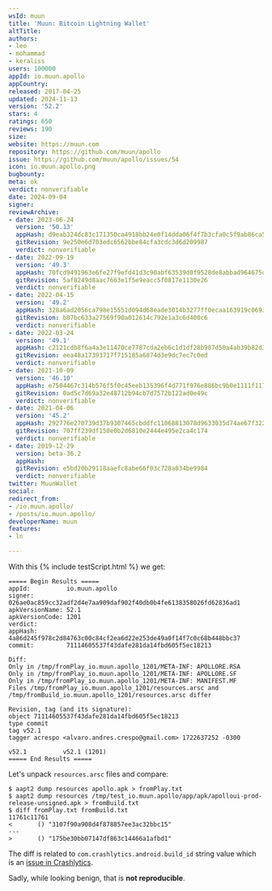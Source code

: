 ```yaml
---
wsId: muun
title: 'Muun: Bitcoin Lightning Wallet'
altTitle: 
authors:
- leo
- mohammad
- keraliss
users: 100000
appId: io.muun.apollo
appCountry: 
released: 2017-04-25
updated: 2024-11-13
version: '52.2'
stars: 4
ratings: 650
reviews: 190
size: 
website: https://muun.com
repository: https://github.com/muun/apollo
issue: https://github.com/muun/apollo/issues/54
icon: io.muun.apollo.png
bugbounty: 
meta: ok
verdict: nonverifiable
date: 2024-09-04
signer: 
reviewArchive:
- date: 2023-06-24
  version: '50.13'
  appHash: d9eab324dc83c171350ca4918bb24e0f14dda06f4f7b3cfa0c5f9ab86ca5ea60
  gitRevision: 9e250e6d703edc6562bbe84cfa3cdc3d6d209987
  verdict: nonverifiable
- date: 2022-09-19
  version: '49.3'
  appHash: 70fcd9491963e6fe27f9efd41d3c90abf63539d0f9528de8abbad964675de723
  gitRevision: 5af8249d8aac7663e1f5e9eacc5f0817e1130e26
  verdict: nonverifiable
- date: 2022-04-15
  version: '49.2'
  appHash: 328a6ad2056ca798e15551d094d68eade3014b3277ff0ecaa163919c069341ad
  gitRevision: b87bc633a27569f90a012614c792e1a3c6d400c6
  verdict: nonverifiable
- date: 2022-03-24
  version: '49.1'
  appHash: c2121cdb8f6a4a3e11470ce7787cda2eb6c1d1df28b987d50a4ab39b82d3c3ae
  gitRevision: eea48a17393717f715185a6874d3e9dc7ec7c0ed
  verdict: nonverifiable
- date: 2021-10-09
  version: '46.10'
  appHash: e7504467c314b576f5f0c45eeb135396f4d771f976e886bc9b0e1111f1172ff8
  gitRevision: 0ad5c7d69a32e48712b94cb7d7572b122ad0e49c
  verdict: nonverifiable
- date: 2021-04-06
  version: '45.2'
  appHash: 292776e270739d37b9307465cbddfc11068813078d9633035d74ae67f322a3b2
  gitRevision: 707ff239df150e0b2d6810e2444e495e2ca4c174
  verdict: nonverifiable
- date: 2019-12-29
  version: beta-36.2
  appHash: 
  gitRevision: e5bd20b29118aaefc8abe66f03c728a834be9984
  verdict: nonverifiable
twitter: MuunWallet
social: 
redirect_from:
- /io.muun.apollo/
- /posts/io.muun.apollo/
developerName: muun
features:
- ln

---
```


With this {% include testScript.html %} we get:

```
===== Begin Results =====
appId:          io.muun.apollo
signer:         026ae0ac859cc32adf2d4e7aa909daf902f40db0b4fe6138358026fd62836ad1
apkVersionName: 52.1
apkVersionCode: 1201
verdict:        
appHash:        4a86d245f978c2d84763c00c84cf2ea6d22e253de49a0f14f7c0c68b448bbc37
commit:         71114605537f43dafe281da14fbd605f5ec18213

Diff:
Only in /tmp/fromPlay_io.muun.apollo_1201/META-INF: APOLLORE.RSA
Only in /tmp/fromPlay_io.muun.apollo_1201/META-INF: APOLLORE.SF
Only in /tmp/fromPlay_io.muun.apollo_1201/META-INF: MANIFEST.MF
Files /tmp/fromPlay_io.muun.apollo_1201/resources.arsc and /tmp/fromBuild_io.muun.apollo_1201/resources.arsc differ

Revision, tag (and its signature):
object 71114605537f43dafe281da14fbd605f5ec18213
type commit
tag v52.1
tagger acrespo <alvaro.andres.crespo@gmail.com> 1722637252 -0300

v52.1          v52.1 (1201)
===== End Results =====
```

Let's unpack `resources.arsc` files and compare:

```
$ aapt2 dump resources apollo.apk > fromPlay.txt
$ aapt2 dump resources /tmp/test_io.muun.apollo/app/apk/apolloui-prod-release-unsigned.apk > fromBuild.txt
$ diff fromPlay.txt fromBuild.txt
11761c11761
<       () "3107f90a908d4f878857ee3ac32bbc15"
---
>       () "175be30bb07147df863c14466a1afbd1"

```

The diff is related to `com.crashlytics.android.build_id` string value which is an
[issue in Crashlytics](https://github.com/firebase/firebase-android-sdk/issues/3677).

Sadly, while looking benign, that is **not reproducible**.
